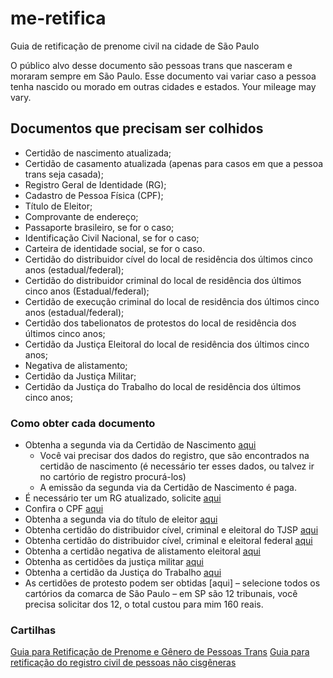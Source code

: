 # me-retifica
Guia de retificação de prenome civil na cidade de São Paulo


O público alvo desse documento são pessoas trans que nasceram e moraram sempre em São Paulo. Esse documento vai variar caso a pessoa tenha nascido ou morado em outras cidades e estados. Your mileage may vary. 

## Documentos que precisam ser colhidos

- Certidão de nascimento atualizada; 
- Certidão de casamento atualizada (apenas para casos em que a pessoa trans seja casada); 
- Registro Geral de Identidade (RG); 
- Cadastro de Pessoa Física (CPF); 
- Título de Eleitor; 
- Comprovante de endereço; 
- Passaporte brasileiro, se for o caso; 
- Identificação Civil Nacional, se for o caso;
- Carteira de identidade social, se for o caso.
- Certidão do distribuidor cível do local de residência dos últimos cinco anos (estadual/federal);
- Certidão do distribuidor criminal do local de residência dos últimos cinco anos (Estadual/federal);
- Certidão de execução criminal do local de residência dos últimos cinco anos (estadual/federal);
- Certidão dos tabelionatos de protestos do local de residência dos últimos cinco anos;
- Certidão da Justiça Eleitoral do local de residência dos últimos cinco anos;
- Negativa de alistamento;
- Certidão da Justiça Militar;
- Certidão da Justiça do Trabalho do local de residência dos últimos cinco anos;

### Como obter cada documento
- Obtenha a segunda via da Certidão de Nascimento [aqui](https://www.registrocivil.org.br/#/usuario/loginEntrar/862930/)
	- Você vai precisar dos dados do registro, que são encontrados na certidão de nascimento (é necessário ter esses dados, ou talvez ir no cartório de registro procurá-los)
	- A emissão da segunda via da Certidão de Nascimento é paga.
- É necessário ter um RG atualizado, solicite [aqui](https://www.poupatempo.sp.gov.br/carta/C99D58CC-0FD8-4605-AF64-A18847FB13FE)
- Confira o CPF [aqui](https://servicos.receita.fazenda.gov.br/Servicos/CPF/ConsultaSituacao/ConsultaPublica.asp)
- Obtenha a segunda via do título de eleitor [aqui](https://www.tse.jus.br/servicos-eleitorais/autoatendimento-eleitoral#/atendimento-eleitor)
- Obtenha certidão do distribuidor cível, criminal e eleitoral do TJSP [aqui](https://esaj.tjsp.jus.br/sco/abrirCadastro.do)
- Obtenha certidão do distribuidor cível, criminal e eleitoral federal [aqui](https://web.trf3.jus.br/certidao-regional/)
- Obtenha a certidão negativa de alistamento eleitoral [aqui](https://www.tre-sp.jus.br/servicos-eleitorais/certidoes)
- Obtenha as certidões da justiça militar [aqui](https://ww2.tjmsp.jus.br/certidao/)
- Obtenha a certidão da Justiça do Trabalho [aqui](https://ww2.trt2.jus.br/servicos/certidoes)
- As certidões de protesto podem ser obtidas [aqui] – selecione todos os cartórios da comarca de São Paulo – em SP são 12 tribunais, você precisa solicitar dos 12, o total custou para mim 160 reais. 


### Cartilhas
[Guia para Retificação de Prenome e Gênero de Pessoas Trans](https://admsite.oabrs.org.br/arquivos/file_6282b89770485.pdf)
[Guia para retificação do registro civil de pessoas não cisgêneras](https://antrabrasil.org/wp-content/uploads/2020/03/guia_retificacao_genero.pdf)
